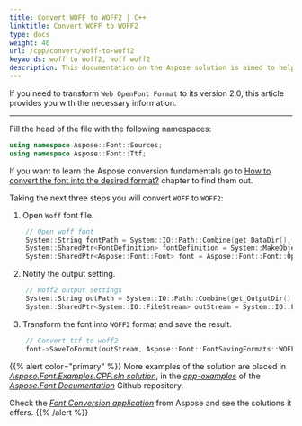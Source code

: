 ```yaml
---
title: Convert WOFF to WOFF2 | C++
linktitle: Convert WOFF to WOFF2
type: docs
weight: 40
url: /cpp/convert/woff-to-woff2
keywords: woff to woff2, woff woff2
description: This documentation on the Aspose solution is aimed to help you with the conversion from woff to woff2 format
---
```


If you need to transform `Web OpenFont Format` to its version 2.0, this article provides you with the necessary information.
_____

Fill the head of the file with the following namespaces:
```C++ 
using namespace Aspose::Font::Sources;
using namespace Aspose::Font::Ttf;
```

If you want to learn the Aspose conversion fundamentals go to 
 [How to convert the font into the desired format?](https://docs.aspose.com//font/cpp/convert/#how-to-convert-the-font-into-the-desired-format) chapter to find them out.

 Taking the next three steps you will convert `WOFF` to `WOFF2`:

1. Open `Woff` font file.
```C++ 
    // Open woff font
    System::String fontPath = System::IO::Path::Combine(get_DataDir(), u"Montserrat-Regular.woff");
    System::SharedPtr<FontDefinition> fontDefinition = System::MakeObject<FontDefinition>(Aspose::Font::FontType::TTF, System::MakeObject<FontFileDefinition>(u"woff", System::MakeObject<FileSystemStreamSource>(fontPath)));
    System::SharedPtr<Aspose::Font::Font> font = Aspose::Font::Font::Open(fontDefinition);
```

2. Notify the output setting.
```C++ 
    // Woff2 output settings
    System::String outPath = System::IO::Path::Combine(get_OutputDir(), u"WoffToWoff2_out1.woff2");
    System::SharedPtr<System::IO::FileStream> outStream = System::IO::File::Create(outPath);
```

3. Transform the font into `WOFF2` format and save the result.
```C++ 
    // Convert ttf to woff2
    font->SaveToFormat(outStream, Aspose::Font::FontSavingFormats::WOFF2);
```

{{% alert color="primary" %}}
More examples of the solution are placed in [*Aspose.Font.Examples.CPP.sln solution*](https://github.com/aspose-font/Aspose.Font-Documentation/tree/master/cpp-examples), in the [*cpp-examples*](https://github.com/aspose-font/Aspose.Font-Documentation/tree/master/cpp-examples) of the [*Aspose.Font Documentation*](https://github.com/aspose-font/Aspose.Font-Documentation) Github repository.

Check the [*Font Conversion application*](https://products.aspose.app/font/conversion) from Aspose and see the solutions it offers.
{{% /alert %}}